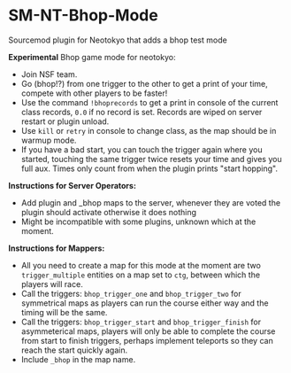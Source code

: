 # SM-NT-Bhop-Mode
Sourcemod plugin for Neotokyo that adds a bhop test mode  

**Experimental** Bhop game mode for neotokyo:  
- Join NSF team.
- Go (bhop!?) from one trigger to the other to get a print of your time, compete with other players to be faster!
- Use the command `!bhoprecords` to get a print in console of the current class records, `0.0` if no record is set. Records are wiped on server restart or plugin unload.
- Use `kill` or `retry` in console to change class, as the map should be in warmup mode.
- If you have a bad start, you can touch the trigger again where you started, touching the same trigger twice resets your time and gives you full aux. Times only count from when the plugin prints "start hopping".

**Instructions for Server Operators:**  
- Add plugin and _bhop maps to the server, whenever they are voted the plugin should activate otherwise it does nothing
- Might be incompatible with some plugins, unknown which at the moment.
 
**Instructions for Mappers:**
- All you need to create a map for this mode at the moment are two `trigger_multiple` entities on a map set to `ctg`, between which the players will race.
- Call the triggers: `bhop_trigger_one` and `bhop_trigger_two` for symmetrical maps as players can run the course either way and the timing will be the same.
- Call the triggers: `bhop_trigger_start` and `bhop_trigger_finish` for asymmeterical maps, players will only be able to complete the course from start to finish triggers, perhaps implement teleports so they can reach the start quickly again.
- Include `_bhop` in the map name.

